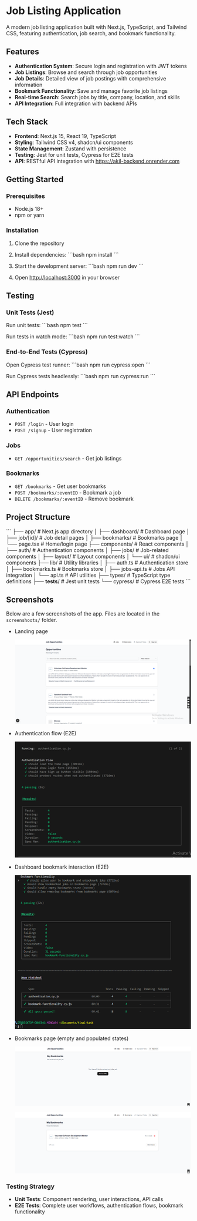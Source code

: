 # Job Listing Application

A modern job listing application built with Next.js, TypeScript, and Tailwind CSS, featuring authentication, job search, and bookmark functionality.

## Features

- **Authentication System**: Secure login and registration with JWT tokens
- **Job Listings**: Browse and search through job opportunities
- **Job Details**: Detailed view of job postings with comprehensive information
- **Bookmark Functionality**: Save and manage favorite job listings
- **Real-time Search**: Search jobs by title, company, location, and skills
- **API Integration**: Full integration with backend APIs

## Tech Stack

- **Frontend**: Next.js 15, React 19, TypeScript
- **Styling**: Tailwind CSS v4, shadcn/ui components
- **State Management**: Zustand with persistence
- **Testing**: Jest for unit tests, Cypress for E2E tests
- **API**: RESTful API integration with https://akil-backend.onrender.com

## Getting Started

### Prerequisites

- Node.js 18+
- npm or yarn

### Installation

1. Clone the repository
2. Install dependencies:
   \`\`\`bash
   npm install
   \`\`\`

3. Start the development server:
   \`\`\`bash
   npm run dev
   \`\`\`

4. Open [http://localhost:3000](http://localhost:3000) in your browser

## Testing

### Unit Tests (Jest)

Run unit tests:
\`\`\`bash
npm test
\`\`\`

Run tests in watch mode:
\`\`\`bash
npm run test:watch
\`\`\`

### End-to-End Tests (Cypress)

Open Cypress test runner:
\`\`\`bash
npm run cypress:open
\`\`\`

Run Cypress tests headlessly:
\`\`\`bash
npm run cypress:run
\`\`\`

## API Endpoints

### Authentication

- `POST /login` - User login
- `POST /signup` - User registration

### Jobs

- `GET /opportunities/search` - Get job listings

### Bookmarks

- `GET /bookmarks` - Get user bookmarks
- `POST /bookmarks/:eventID` - Bookmark a job
- `DELETE /bookmarks/:eventID` - Remove bookmark

## Project Structure

\`\`\`
├── app/ # Next.js app directory
│ ├── dashboard/ # Dashboard page
│ ├── job/[id]/ # Job detail pages
│ ├── bookmarks/ # Bookmarks page
│ └── page.tsx # Home/login page
├── components/ # React components
│ ├── auth/ # Authentication components
│ ├── jobs/ # Job-related components
│ ├── layout/ # Layout components
│ └── ui/ # shadcn/ui components
├── lib/ # Utility libraries
│ ├── auth.ts # Authentication store
│ ├── bookmarks.ts # Bookmarks store
│ ├── jobs-api.ts # Jobs API integration
│ └── api.ts # API utilities
├── types/ # TypeScript type definitions
├── **tests**/ # Jest unit tests
└── cypress/ # Cypress E2E tests
\`\`\`

## Screenshots

Below are a few screenshots of the app. Files are located in the `screenshoots/` folder.

- Landing page

  ![Landing Page](screenshoots/landing-page.png)

- Authentication flow (E2E)

  ![Authentication Test](screenshoots/authentication-test.png)

- Dashboard bookmark interaction (E2E)

  ![Bookmark Test](screenshoots/bookmark-test.png)

- Bookmarks page (empty and populated states)

  ![Bookmark Page](screenshoots/bookmark-page.png)

  ![Bookmarked Page](screenshoots/bookmarked-page.png)

### Testing Strategy

- **Unit Tests**: Component rendering, user interactions, API calls
- **E2E Tests**: Complete user workflows, authentication flows, bookmark functionality

